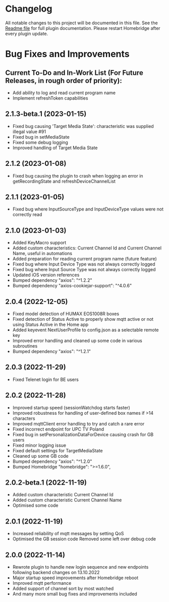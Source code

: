 # Changelog
All notable changes to this project will be documented in this file.
See the [Readme file](https://github.com/jsiegenthaler/homebridge-eosstb/blob/master/README.md) for full plugin documentation.
Please restart Homebridge after every plugin update.

# Bug Fixes and Improvements

## Current To-Do and In-Work List (For Future Releases, in rough order of priority):
* Add ability to log and read current program name
* Implement refreshToken capabilities


## 2.1.3-beta.1 (2023-01-15)
* Fixed bug causing 'Target Media State': characteristic was supplied illegal value #91
* Fixed bug in setMediaState
* Fixed some debug logging
* Improved handling of Target Media State


## 2.1.2 (2023-01-08)
* Fixed bug causing the plugin to crash when logging an error in getRecordingState and refreshDeviceChannelList


## 2.1.1 (2023-01-05)
* Fixed bug where InputSourceType and InputDeviceType values were not correctly read


## 2.1.0 (2023-01-03)
* Added KeyMacro support
* Added custom characteristics: Current Channel Id and Current Channel Name, useful in automations
* Added preparation for reading current program name (future feature)
* Fixed bug where Input Device Type was not always correctly logged
* Fixed bug where Input Source Type was not always correctly logged
* Updated iOS version references
* Bumped dependency "axios": "^1.2.2"
* Bumped dependency "axios-cookiejar-support": "^4.0.6"


## 2.0.4 (2022-12-05)
* Fixed model detection of HUMAX EOS1008R boxes
* Fixed detection of Status Active to properly show mqtt active or not using Status Active in the Home app
* Added keyevent NextUserProfile to config.json as a selectable remote key
* Improved error handling and cleaned up some code in various subroutines
* Bumped dependency "axios": "^1.2.1"


## 2.0.3 (2022-11-29)
* Fixed Telenet login for BE users


## 2.0.2 (2022-11-28)
* Improved startup speed (sessionWatchdog starts faster)
* Improved robustness for handling of user-defined box names if >14 characters
* Improved mqttClient error handling to try and catch a rare error
* Fixed incorrect endpoint for UPC TV Poland
* Fixed bug in setPersonalizationDataForDevice causing crash for GB users
* Fixed minor logging issue
* Fixed default settings for TargetMediaState
* Cleaned up some GB code
* Bumped dependency "axios": "^1.2.0"
* Bumped Homebridge "homebridge": ">=1.6.0",


## 2.0.2-beta.1 (2022-11-19)
* Added custom characteristic Current Channel Id
* Added custom characteristic Current Channel Name
* Optimised some code


## 2.0.1 (2022-11-19)
* Increased reliability of mqtt messages by setting QoS
* Optimised the GB session code Removed some left over debug code


## 2.0.0 (2022-11-14)
* Rewrote plugin to handle new login sequence and new endpoints following backend changes on 13.10.2022
* Major startup speed improvements after Homebridge reboot
* Improved mqtt performance
* Added support of channel sort by most watched
* And many more small bug fixes and improvements included
